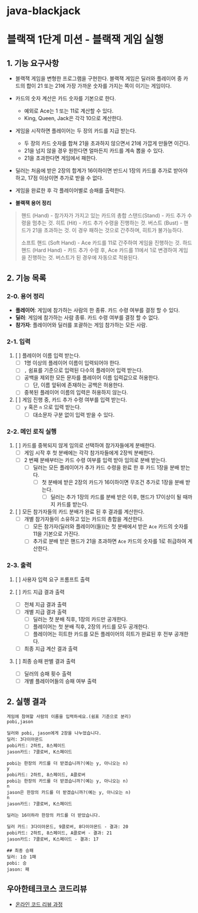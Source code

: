 # java-blackjack

# 블랙잭 1단계 미션 - 블랙잭 게임 실행

## 1. 기능 요구사항

- 블랙잭 게임을 변형한 프로그램을 구현한다. 블랙잭 게임은 딜러와 플레이어 중 카드의 합이 21 또는 21에 가장 가까운 숫자를 가지는 쪽이 이기는 게임이다.

- 카드의 숫자 계산은 카드 숫자를 기본으로 한다.
  - 예외로 Ace는 1 또는 11로 계산할 수 있다.
  - King, Queen, Jack은 각각 10으로 계산한다.

- 게임을 시작하면 플레이어는 두 장의 카드를 지급 받는다.
  - 두 장의 카드 숫자를 합쳐 21을 초과하지 않으면서 21에 가깝게 만들면 이긴다.
  - 21을 넘지 않을 경우 원한다면 얼마든지 카드를 계속 뽑을 수 있다.
  - 21을 초과한다면 게임에서 패한다.
- 딜러는 처음에 받은 2장의 합계가 16이하이면 반드시 1장의 카드를 추가로 받아야 하고, 17점 이상이면 추가로 받을 수 없다.
- 게임을 완료한 후 각 플레이어별로 승패를 출력한다.

- **블랙잭 용어 정리**
> 핸드 (Hand) - 참가자가 가지고 있는 카드의 총합
> 스탠드(Stand) - 카드 추가 수령을 멈추는 것.
> 히트 (Hit) - 카드 추가 수령을 진행하는 것.
> 버스트 (Bust) - 핸드가 21을 초과하는 것. 이 경우 패하는 것으로 간주하며, 히트가 불가능하다.
> 
> 소프트 핸드 (Soft Hand) - Ace 카드를 11로 간주하여 게임을 진행하는 것.
> 하드 핸드 (Hard Hand) - 카드 추가 수령 후, Ace 카드를 11에서 1로 변경하여 게임을 진행하는 것. 버스트가 된 경우에 자동으로 적용된다.


## 2. 기능 목록

### 2-0. 용어 정리
- **플레이어**: 게임에 참가하는 사람의 한 종류. 카드 수령 여부를 결정 할 수 있다.
- **딜러**: 게임에 참가하는 사람 종류. 카드 수령 여부를 결정 할 수 없다.
- **참가자**: 플레이어와 딜러를 포괄하는 게임 참가하는 모든 사람.

### 2-1. 입력

1. [ ] 플레이어 이름 입력 받는다.
   - [ ] 1명 이상의 플레이어 이름이 입력되어야 한다.
   - [ ] `,` 쉼표를 기준으로 입력된 다수의 플레이어 입력 받는다.
   - [ ] 공백을 제외한 모든 문자를 플레이어 이름 입력값으로 허용한다. 
       - [ ] 단, 이름 앞뒤에 존재하는 공백은 허용한다. 
   - [ ] 중복된 플레이어 이름의 입력은 허용하지 않는다.

2. [ ] 게임 진행 중, 카드 추가 수령 여부를 입력 받는다.
   - [ ] `y` 혹은 `n` 으로 입력 받는다.
     - [ ] 대소문자 구분 없이 입력 받을 수 있다.

### 2-2. 메인 로직 실행

1. [ ] 카드를 중복되지 않게 임의로 선택하여 참가자들에게 분배한다.
    - [ ] 게임 시작 후 첫 분배에는 각각 참가자들에게 2장씩 분배한다.
    - [ ] 2 번째 분배부터는 카드 수령 여부를 입력 받아 임의로 분배 받는다.
      - [ ] 딜러는 모든 플레이어가 추가 카드 수령을 완료 한 후 카드 1장을 분배 받는다.
        - [ ] 첫 분배에 받은 2장의 카드가 16이하이면 무조건 추가로 1장을 분배 받는다.
          - [ ] 딜러는 추가 1장의 카드를 분배 받은 이후, 핸드가 17이상이 될 때까지 카드를 받는다.

2. [ ] 모든 참가자들의 카드 분배가 완료 된 후 결과를 계산한다.
    - [ ] 개별 참가자들이 소유하고 있는 카드의 총합을 계산한다.
      - [ ] 모든 참가자(딜러와 플레이어(들))는 첫 분배에서 받은 `Ace` 카드의 숫자를 11을 기본으로 가진다.
      - [ ] 추가로 분배 받은 핸드가 21을 초과하면 `Ace` 카드의 숫자를 1로 취급하여 계산한다.

### 2-3. 출력

1. [ ] 사용자 입력 요구 프롬프트 출력

2. [ ] 카드 지급 결과 출력
   - [ ] 전체 지급 결과 출력
   - [ ] 개별 지급 결과 출력
     - [ ] 딜러는 첫 분배 직후, 1장의 카드만 공개한다.
     - [ ] 플레이어는 첫 분배 직후, 2장의 카드를 모두 공개한다.
     - [ ] 플레이어는 히트한 카드를 모든 플레이어의 히트가 완료된 후 전부 공개한다.
   - [ ] 최종 지급 계산 결과 출력

3. [ ] 최종 승패 판별 결과 출력
   - [ ] 딜러의 승패 횟수 출력
   - [ ] 개별 플레이어들의 승패 여부 출력

## 2. 실행 결과

```
게임에 참여할 사람의 이름을 입력하세요.(쉼표 기준으로 분리)
pobi,jason

딜러와 pobi, jason에게 2장을 나누었습니다.
딜러: 3다이아몬드
pobi카드: 2하트, 8스페이드
jason카드: 7클로버, K스페이드

pobi는 한장의 카드를 더 받겠습니까?(예는 y, 아니오는 n)
y
pobi카드: 2하트, 8스페이드, A클로버
pobi는 한장의 카드를 더 받겠습니까?(예는 y, 아니오는 n)
n
jason은 한장의 카드를 더 받겠습니까?(예는 y, 아니오는 n)
n
jason카드: 7클로버, K스페이드

딜러는 16이하라 한장의 카드를 더 받았습니다.

딜러 카드: 3다이아몬드, 9클로버, 8다이아몬드 - 결과: 20
pobi카드: 2하트, 8스페이드, A클로버 - 결과: 21
jason카드: 7클로버, K스페이드 - 결과: 17

## 최종 승패
딜러: 1승 1패
pobi: 승 
jason: 패

```

## 우아한테크코스 코드리뷰

- [온라인 코드 리뷰 과정](https://github.com/woowacourse/woowacourse-docs/blob/master/maincourse/README.md)
